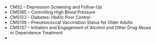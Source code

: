  - CMS2 – Depression Screening and Follow-Up
 - CMS165 – Controlling High Blood Pressure
 - CMS122 – Diabetes: HbA1c Poor Control
 - CMS136 – Pneumococcal Vaccination Status for Older Adults
 - CMS137 – Initiation and Engagement of Alcohol and Other Drug Abuse or Dependence Treatment
 - 